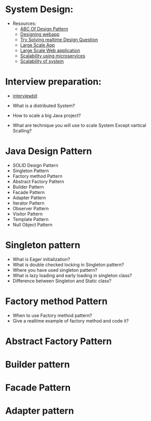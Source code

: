 
# System Design:
* Resources:
  * [ABC Of Design Pattern](https://www.youtube.com/watch?v=UzLMhqg3_Wc&list=PLrmLmBdmIlps7GJJWW9I7N0P0rB0C3eY2)
  * [Designing webapp](https://www.youtube.com/watch?v=KmAyPUv9gOY&list=PLA8lYuzFlBqAy6dkZHj5VxUAaqr4vwrka)
  * [Try Solving realtime Design Question](https://www.geeksforgeeks.org/category/design-pattern/)
  * [Large Scale App](https://www.youtube.com/watch?v=IGS-rqSjmFk)
  * [Large Scale Web application](https://www.youtube.com/watch?v=CfCLONaDAT4)
  * [Scalability using microservices](https://www.youtube.com/watch?v=Zed6udTPGro)
  * [Scalability of system](https://www.youtube.com/watch?v=DhKpqGDXRCk)

# Interview preparation:
  * [interviewbit](https://www.interviewbit.com/courses/system-design/)


* What is a distributed System?
* How to scale a big Java project?
* What are technique you will use to scale System Except vartical Scalling?

# Java Design Pattern

  * SOLID Design Pattern
  * Singleton Pattern
  * Factory method Pattern
  * Abstract Factory Pattern
  * Builder Pattern
  * Facade Pattern
  * Adapter Pattern
  * Iterator Pattern
  * Observer Pattern
  * Visitor Pattern
  * Template Pattern
  * Null Object Pattern

# Singleton pattern 
   * What is Eager initialization?
   * What is double checked locking in Singleton pattern?
   * Where you have used singleton pattern?
   * What is lazy loading and early loading in singleton class?
   * Difference between Singleton and Static class?
   
# Factory method Pattern
   * When to use Factory method pattern?
   * Give a realtime example of factory method and code it?

# Abstract Factory Pattern


# Builder pattern

# Facade Pattern

# Adapter pattern
 
   
   
   
